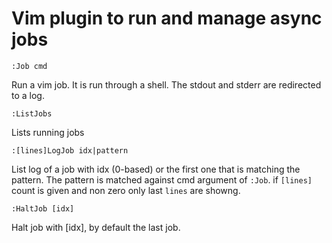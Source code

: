 # Vim plugin to run and manage async jobs

```viml
:Job cmd
```
Run a vim job.  It is run through a shell.  The stdout and stderr are
redirected to a log.

```viml
:ListJobs
```
Lists running jobs

```viml
:[lines]LogJob idx|pattern
```
List log of a job with idx (0-based) or the first one that is matching the
pattern.  The pattern is matched against cmd argument of `:Job`.  if `[lines]`
count is given and non zero only last `lines` are showng.

```viml
:HaltJob [idx]
```
Halt job with [idx], by default the last job.
